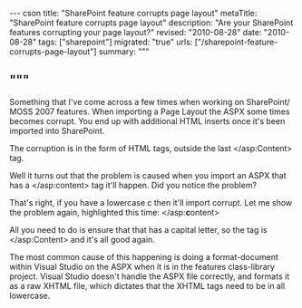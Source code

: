 --- cson
title: "SharePoint feature corrupts page layout"
metaTitle: "SharePoint feature corrupts page layout"
description: "Are your SharePoint features corrupting your page layout?"
revised: "2010-08-28"
date: "2010-08-28"
tags: ["sharepoint"]
migrated: "true"
urls: ["/sharepoint-feature-corrupts-page-layout"]
summary: """

"""
---
Something that I've come across a few times when working on SharePoint/ MOSS 2007 features. When importing a Page Layout the ASPX some times becomes corrupt. You end up with additional HTML inserts once it's been imported into SharePoint.

The corruption is in the form of HTML tags, outside the last &lt;/asp:Content&gt; tag.

Well it turns out that the problem is caused when you import an ASPX that has a &lt;/asp:content&gt; tag it'll happen.
Did you notice the problem?

That's right, if you have a lowercase c then it'll import corrupt. Let me show the problem again, highlighted this time:
&lt;/asp:**c**ontent&gt;

All you need to do is ensure that that has a capital letter, so the tag is &lt;/asp:Content&gt; and it's all good again.

The most common cause of this happening is doing a format-document within Visual Studio on the ASPX when it is in the features class-library project. Visual Studio doesn't handle the ASPX file correctly, and formats it as a raw XHTML file, which dictates that the XHTML tags need to be in all lowercase.